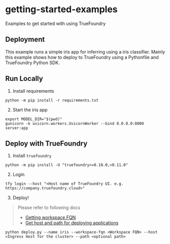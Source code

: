 # getting-started-examples
Examples to get started with using TrueFoundry

Deployment
---
This example runs a simple iris app for inferring using a iris classifier.
Mainly this example shows how to deploy to TrueFoundry using a Pythonfile and TrueFoundry Python SDK.

## Run Locally

1. Install requirements

```shell
python -m pip install -r requirements.txt
```

2. Start the iris app

```shell
export MODEL_DIR="$(pwd)"
gunicorn -k uvicorn.workers.UvicornWorker --bind 0.0.0.0:8000 server:app
```

## Deploy with TrueFoundry

1. Install `truefoundry`

```shell
python -m pip install -U "truefoundry>=0.10.0,<0.11.0"
```

2. Login

```shell
tfy login --host "<Host name of TrueFoundry UI. e.g. https://company.truefoundry.cloud>"
```

3. Deploy!

> Please refer to following docs
> - [Getting workspace FQN](https://docs.truefoundry.com/docs/key-concepts#get-workspace-fqn)
> - [Get host and path for deploying applications](https://docs.truefoundry.com/docs/define-ports-and-domains#identifying-available-domains)

```shell
python deploy.py --name iris --workspace-fqn <Workspace FQN> --host <Ingress Host for the cluster> --path <optional path>
```

